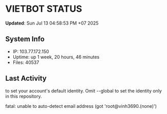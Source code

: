 # VIETBOT STATUS
**Updated**: Sun Jul 13 04:58:53 PM +07 2025

## System Info
- IP: 103.77.172.150
- Uptime: up 1 week, 20 hours, 46 minutes
- Files: 40537

## Last Activity

to set your account's default identity.
Omit --global to set the identity only in this repository.

fatal: unable to auto-detect email address (got 'root@vinh3690.(none)')
